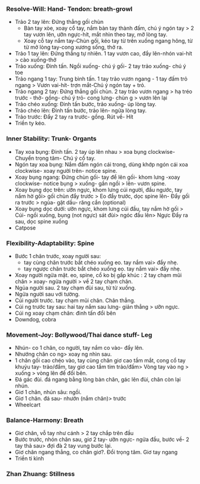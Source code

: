 ### Resolve-Will: Hand- Tendon: breath-growl
+ Trảo 2 tay lên: Đứng thẳng gối chùn
  + Bàn tay xòe, xoay cổ tay, nắm bàn tay thành đấm, chú ý ngón tay > 2 tay vươn lên, ưỡn ngực-hít, mắt nhìn theo tay, mỡ lòng tay.
  + Xoay cỗ tay nắm tay-Chùn gối, kéo tay từ trên xuống ngang hông, từ từ mở lòng tay-cong xương sống, thở ra.
+ Trảo 1 tay lên: Đứng thẳng tự nhiên. 1 tay vươn cao, đẩy lên-nhón vai-hít > cào xuống-thở
+ Trảo xuống: Đinh tấn. Ngồi xuống- chú ý gối- 2 tay trảo xuống- chú ý toe
+ Trảo ngang 1 tay: Trung bình tấn. 1 tay trảo vươn ngang - 1 tay đấm trỏ ngang > Vươn vai-hít- trợn mắt-Chú ý ngón tay + trỏ.
+ Trảo ngang 2 tay: Đứng thẳng gối chùn. 2 tay trảo vươn ngang > hạ tréo trước - thở- gồng- chú ý trỏ- cong lưng- chùn g > vươn lên lại
+ Trảo chéo xuống: Đinh tấn bước, trảo xuống- úp lòng tay.
+ Trảo chéo lên: Đinh tấn bước, trảo lên- ngửa lòng tay.
+ Trảo trước: Đẩy 2 tay ra trước- gồng. Rút về- Hít
+ Triền ty kéo.
  
### Inner Stability: Trunk- Organts
+ Tay xoa bụng: Đinh tấn. 2 tay úp lên nhau > xoa bụng clockwise- Chuyển trọng tâm- Chú ý cổ tay.
+ Ngón tay xoa bụng: Nắm đấm ngón cái trong, dùng khớp ngón cái xoa clockwise- xoay người trên- notice spine.
+ Xoay bụng ngang: Đứng chùn gối- tay để lên gối- khom lưng -xoay clockwise- notice bụng > xuống- gần ngồi > lên- vươn spine.
+ Xoay bụng dọc trên: ưỡn ngực, khom lưng cúi người, đầu ngước, tay nắm hờ gối> gối chùn đẩy trước > Eo đẩy trước, dọc spine lên- Đẩy gối ra trước > ngủa- gật dầu- răng cắn (optional)
+ Xoay bụng dọc dưới: ưỡn ngực, khom lưng cúi đầu, tay nắm hờ gối > Cúi- ngồi xuống, bụng (not ngực) sát đùi> ngóc đầu lên> Ngực Đẩy ra sau,  dọc spine xuống
+ Catpose

  
### Flexibility-Adaptability: Spine
+ Bước 1 chân trước, xoay người sau: 
  + tay cùng chân trước bắt chéo xuống eo. tay nắm vai> đẩy nhẹ.
  + tay ngược chân trước bắt chéo xuống eo. tay nắm vai> đẩy nhẹ.
+ Xoay người ngửa mặt. eo, spine, cổ ko bị gấp khúc : 2 tay chạm mũi chân > xoay- ngửa người > về 2 tay chạm chân.
+ Ngủa người sau. 2 tay chạm đùi sau, từ từ xuống.
+ Ngửa người sau với tường.
+ Cúi người trước. tay chạm mũi chân. Chân thẳng.
+ Cúi ng trước tay sau: hai tay nắm sau lưng- giản thẳng > ưỡn ngực.
+ Cúi ng xoay chạm chân: đinh tấn đổi bên
+ Downdog, cobra

### Movement-Joy: Bollywood/Thai dance stuff- Leg
+ Nhún- co 1 chân, co người, tay nắm co vào- đẩy lên.
+ Nhướng chân co ng> xoay ng nhìn sau.
+ 1 chân gối cao chéo vào, tay cùng chân giơ cao tầm mắt, cong cổ tay khuỷu tay- trảo/đấm, tay giơ cao tầm tim trảo/đấm> Vòng tay vào ng > xuống > vòng lên để đổi bên.
+ Đá gác đùi. đá ngang bằng lòng bàn chân, gác lên đùi, chân còn lại nhún.
+ Giơ 1 chân, nhún sâu: ngồi.
+ Giơ 1 chân. đá sau- nhướn (nắm chân)> trước
+ Wheelcart

### Balance-Harmony: Breath
+ Giơ chân, vỗ tay như cánh > 2 tay chắp trên đầu
+ Bước trước, nhón chân sau, giơ 2 tay- ưỡn ngực- ngửa đầu, bước về- 2 tay thả sau> đợi đà 2 tay vung bước lại.
+ Giơ chân ngang thẳng, co chân giơ?. Đổi trọng tâm. Giơ tay ngang
+ Triền ti kình

### Zhan Zhuang: Stillness
